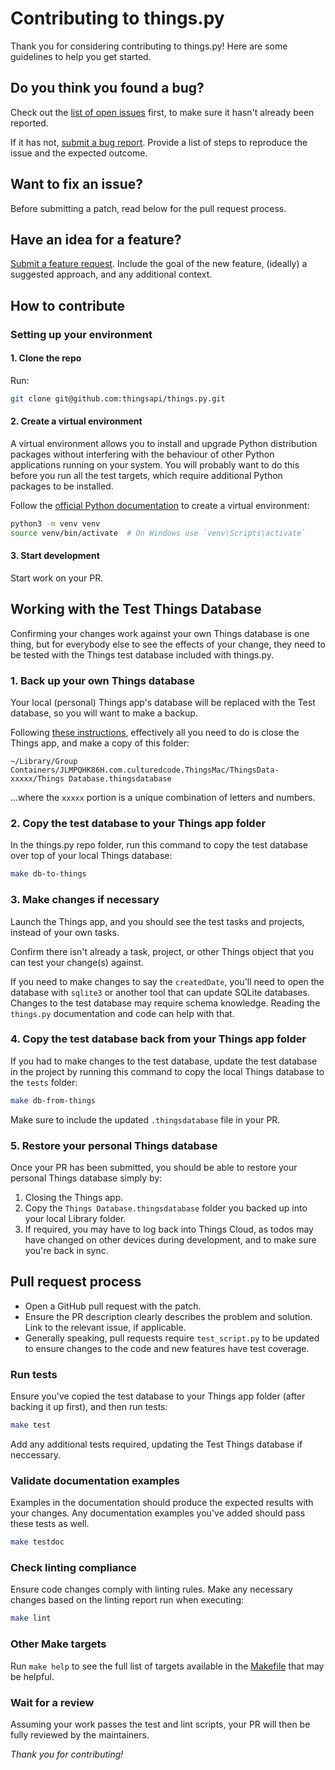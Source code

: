 # Contributing to things.py

Thank you for considering contributing to things.py! Here are some guidelines to help you get started.

## Do you think you found a bug?

Check out the [list of open issues](https://github.com/thingsapi/things.py/issues) first, to make sure it hasn't already been reported.

If it has not, [submit a bug report](https://github.com/thingsapi/things.py/issues/new/choose). Provide a list of steps to reproduce the issue and the expected outcome.

## Want to fix an issue?

Before submitting a patch, read below for the pull request process.

## Have an idea for a feature?

[Submit a feature request](https://github.com/thingsapi/things.py/issues/new/choose). Include the goal of the new feature, (ideally) a suggested approach, and any additional context.

## How to contribute

### Setting up your environment

#### 1. Clone the repo

Run:
```sh
git clone git@github.com:thingsapi/things.py.git
```

#### 2. Create a virtual environment

A virtual environment allows you to install and upgrade Python distribution packages without interfering with the behaviour of other Python applications running on your system. You will probably want to do this before you run all the test targets, which require additional Python packages to be installed.

Follow the [official Python documentation](https://docs.python.org/3/tutorial/venv.html) to create a virtual environment:
```sh
python3 -m venv venv
source venv/bin/activate  # On Windows use `venv\Scripts\activate`
```

#### 3. Start development

Start work on your PR.

## Working with the Test Things Database

Confirming your changes work against your own Things database is one thing, but for everybody else to see the effects of your change, they need to be tested with the Things test database included with things.py.

### 1. Back up your own Things database

Your local (personal) Things app's database will be replaced with the Test database, so you will want to make a backup.

Following [these instructions](https://culturedcode.com/things/support/articles/2803570/), effectively all you need to do is close the Things app, and make a copy of this folder:

```
~/Library/Group Containers/JLMPQHK86H.com.culturedcode.ThingsMac/ThingsData-xxxxx/Things Database.thingsdatabase
```

...where the `xxxxx` portion is a unique combination of letters and numbers.

### 2. Copy the test database to your Things app folder

In the things.py repo folder, run this command to copy the test database over top of your local Things database:

```sh
make db-to-things
```

### 3. Make changes if necessary

Launch the Things app, and you should see the test tasks and projects, instead of your own tasks.

Confirm there isn't already a task, project, or other Things object that you can test your change(s) against.

If you need to make changes to say the `createdDate`, you'll need to open the database with `sqlite3` or another tool that can update SQLite databases. Changes to the test database may require schema knowledge. Reading the `things.py` documentation and code can help with that.

### 4. Copy the test database back from your Things app folder

If you had to make changes to the test database, update the test database in the project by running this command to copy the local Things database to the `tests` folder:

```sh
make db-from-things
```

Make sure to include the updated `.thingsdatabase` file in your PR.

### 5. Restore your personal Things database

Once your PR has been submitted, you should be able to restore your personal Things database simply by:

1. Closing the Things app.
2. Copy the `Things Database.thingsdatabase` folder you backed up into your local Library folder. 
3. If required, you may have to log back into Things Cloud, as todos may have changed on other devices during development, and to make sure you're back in sync.

## Pull request process

- Open a GitHub pull request with the patch.
- Ensure the PR description clearly describes the problem and solution. Link to the relevant issue, if applicable.
- Generally speaking, pull requests require `test_script.py` to be updated to ensure changes to the code and new features have test coverage.

### Run tests

Ensure you've copied the test database to your Things app folder (after backing it up first), and then run tests:
```sh
make test
```

Add any additional tests required, updating the Test Things database if neccessary.

### Validate documentation examples

Examples in the documentation should produce the expected results with your changes. Any documentation examples you've added should pass these tests as well.
```sh
make testdoc
```

### Check linting compliance

Ensure code changes comply with linting rules. Make any necessary changes based on the linting report run when executing:
```sh
make lint
```

### Other Make targets

Run `make help` to see the full list of targets available in the [Makefile](https://github.com/thingsapi/things.py/blob/master/Makefile) that may be helpful.

### Wait for a review

Assuming your work passes the test and lint scripts, your PR will then be fully reviewed by the maintainers.

_Thank you for contributing!_
